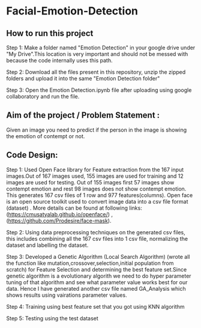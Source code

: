 # Facial-Emotion-Detection
## How to run this project
Step 1: Make a folder named "Emotion Detection" in your google drive under "My Drive".This location is very important and should not be messed with because the code internally uses this path.

Step 2: Download all the files present in this repository, unzip the zipped folders and upload it into the same "Emotion Detection folder"

Step 3: Open the Emotion Detection.ipynb file after uploading using google collaboratory and run the file.

## Aim of the project / Problem Statement :
Given an image you need to predict if the person in the image is showing the emotion of contempt or not.

## Code Design:
Step 1: Used Open Face library for Feature extraction from the 167 input images.Out of 167 images used, 155 images are used for training and 12 images are used for testing. Out of 155 images first 57 images show contempt emotion and rest 98 images does not show contempt emotion. This generates 167 csv files of 1 row and 977 features(columns). Open face is an open source toolkit used to convert image data into a csv file format (dataset) . More details can be found at following links: (https://cmusatyalab.github.io/openface/) , (https://github.com/Prodesire/face-mask).

Step 2: Using data preprocessing techniques on the generated csv files, this includes combining all the 167 csv files into 1 csv file, normalizing the dataset and labelling the dataset.

Step 3: Developed a Genetic Algorithm (Local Search Algorithm) (wrote all the function like mutation,crossover,selection,initial population from scratch) for Feature Selection and determining the best feature set.Since genetic algorithm is a evolutionary algorith we need to do hyper parameter tuning of that algorithm and see what parameter value works best for our data. Hence I have generated another csv file named GA_Analysis which shows results using vairations parameter values.

Step 4: Training using best feature set that you got using KNN algorithm

Step 5: Testing using the test dataset
